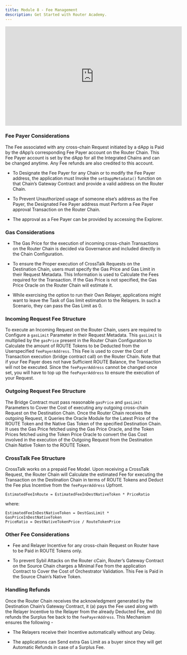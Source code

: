 ```yaml
---
title: Module 8 - Fee Management
description: Get Started with Router Academy.
---
```


<iframe width="560" height="315" src="https://www.youtube.com/embed/Jw2zNScu_Qs" frameborder="0" allow="accelerometer; autoplay; encrypted-media; gyroscope; picture-in-picture" allowfullscreen></iframe>

### Fee Payer Considerations

The Fee associated with any cross-chain Request initiated by a dApp is Paid by the dApp’s corresponding Fee Payer account on the Router Chain. This Fee Payer account is set by the dApp for all the Integrated Chains and can be changed anytime. Any Fee refunds are also credited to this account.

- To Designate the Fee Payer for any Chain or to modify the Fee Payer address, the application must Invoke the `setDappMetadata()` function on that Chain’s Gateway Contract and provide a valid address on the Router Chain.

- To Prevent Unauthorized usage of someone else’s address as the Fee Payer, the Designated Fee Payer address must Perform a Fee Payer approval Transaction on the Router Chain.

- The approval as a Fee Payer can be provided by accessing the Explorer.

### Gas Considerations

- The Gas Price for the execution of incoming cross-chain Transactions on the Router Chain is decided via Governance and included directly in the Chain Configuration.

- To ensure the Proper execution of CrossTalk Requests on the Destination Chain, users must specify the Gas Price and Gas Limit in their Request Metadata. This Information is used to Calculate the Fees required for the Transaction. If the Gas Price is not specified, the Gas Price Oracle on the
Router Chain will estimate it.

- While exercising the option to run their Own Relayer, applications might want to leave the Task of Gas limit estimation to the Relayers. In such a Scenario, they can pass the Gas Limit as 0.

### Incoming Request Fee Structure

To execute an Incoming Request on the Router Chain, users are required to Configure a `gasLimit` Parameter in their Request Metadata. This `gasLimit` is multiplied by the `gasPrice` present in the Router Chain Configuration to Calculate the amount of ROUTE Tokens to be Deducted from the Userspecified `feePayerAddress`. This Fee is used to cover the Cost of Transaction execution (bridge contract call) on the Router Chain. Note that if your Fee Payer does not have Sufficient ROUTE Balance, the Transaction will not be executed. Since the `feePayerAddress` cannot be changed once set, you will have to top up the `feePayerAddress` to ensure the execution of your Request.

### Outgoing Request Fee Structure

The Bridge Contract must pass reasonable `gasPrice` and `gasLimit` Parameters to Cover the Cost of executing any outgoing cross-chain Request on the Destination Chain. Once the Router Chain receives the outgoing Request, it Queries the Oracle Module for the Latest Price of the ROUTE Token and the
Native Gas Token of the specified Destination Chain. It uses the Gas Price fetched using the Gas Price Oracle, and the Token Prices fetched using the Token Price Oracle to convert the Gas Cost involved in the execution of the Outgoing Request from the Destination Chain Native Token to the ROUTE Token.

### CrossTalk Fee Structure

CrossTalk works on a prepaid Fee Model. Upon receiving a CrossTalk Request, the Router Chain will Calculate the estimated Fee for executing the Transaction on the Destination Chain in terms of ROUTE Tokens and Deduct the Fee plus Incentive from the `feePayerAddress` Upfront.

```
EstimatedFeeInRoute = EstimatedFeeInDestNativeToken * PriceRatio
```

where:

```
EstimatedFeeInDestNativeToken = DestGasLimit * GasPriceInDestNativeToken
PriceRatio = DestNativeTokenPrice / RouteTokenPrice
```

### Other Fee Considerations

- Fee and Relayer Incentive for any cross-chain Request on Router have to be Paid in ROUTE Tokens only.

- To prevent Sybil Attacks on the Router cCain, Router’s Gateway Contract on the Source Chain charges a Minimal Fee from the application Contract to Cover the Cost of Orchestrator Validation. This Fee is Paid in the Source Chain’s Native Token.

### Handling Refunds

Once the Router Chain receives the acknowledgment generated by the Destination Chain’s Gateway Contract, it (a) pays the Fee used along with the Relayer Incentive to the Relayer from the already Deducted Fee, and (b) refunds the Surplus fee back to the `feePayerAddress`. This Mechanism ensures the following -

- The Relayers receive their Incentive automatically without any Delay.

- The applications can Send extra Gas Limit as a buyer since they will get Automatic Refunds in case of a Surplus Fee.